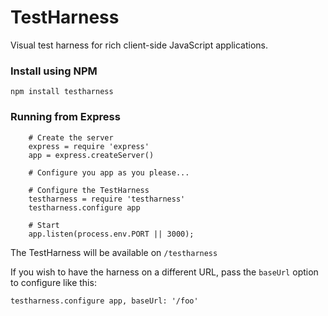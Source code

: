 # TestHarness

Visual test harness for rich client-side JavaScript applications.


### Install using NPM

    npm install testharness


### Running from Express

```coffee-script
    # Create the server
    express = require 'express'
    app = express.createServer()

    # Configure you app as you please...

    # Configure the TestHarness
    testharness = require 'testharness'
    testharness.configure app

    # Start
    app.listen(process.env.PORT || 3000);
```

The TestHarness will be available on `/testharness`

If you wish to have the harness on a different URL, pass the `baseUrl`
option to configure like this:

```coffee-script
testharness.configure app, baseUrl: '/foo'
```